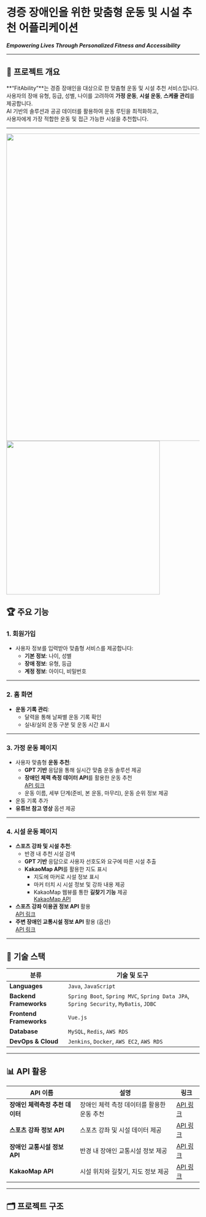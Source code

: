 # 경증 장애인을 위한 맞춤형 운동 및 시설 추천 어플리케이션

**_Empowering Lives Through Personalized Fitness and Accessibility_**


---

## 🌟 **프로젝트 개요**

**“FitAbility”**는 경증 장애인을 대상으로 한 맞춤형 운동 및 시설 추천 서비스입니다.  
사용자의 장애 유형, 등급, 성별, 나이를 고려하여 **가정 운동**, **시설 운동**, **스케줄 관리**를 제공합니다.  
AI 기반의 솔루션과 공공 데이터를 활용하여 운동 루틴을 최적화하고,  
사용자에게 가장 적합한 운동 및 접근 가능한 시설을 추천합니다.

---
<img src="https://github.com/user-attachments/assets/ca4db322-5c94-49ad-bea5-7b6a2af98fbc" width="800">
<img src="https://github.com/user-attachments/assets/205a1e3e-5be6-423f-b1bc-7c9c3d1cb05b" width="400">


## 🏆 **주요 기능**

### 1. **회원가입**
- 사용자 정보를 입력받아 맞춤형 서비스를 제공합니다:
  - **기본 정보**: 나이, 성별
  - **장애 정보**: 유형, 등급
  - **계정 정보**: 아이디, 비밀번호

---

### 2. **홈 화면**
- **운동 기록 관리**:
  - 달력을 통해 날짜별 운동 기록 확인
  - 실내/실외 운동 구분 및 운동 시간 표시

---

### 3. **가정 운동 페이지**
- 사용자 맞춤형 **운동 추천**:
  - **GPT 기반** 응답을 통해 실시간 맞춤 운동 솔루션 제공
  - **장애인 체력 측정 데이터 API**를 활용한 운동 추천  
    [API 링크](https://www.bigdata-culture.kr/bigdata/user/data_market/detail.do?id=37c48c00-151f-11ec-bbc0-d7035fffebeb)
  - 운동 이름, 세부 단계(준비, 본 운동, 마무리), 운동 순위 정보 제공
- 운동 기록 추가
- **유튜브 참고 영상** 옵션 제공

---

### 4. **시설 운동 페이지**
- **스포츠 강좌 및 시설 추천**:
  - 반경 내 추천 시설 검색
  - **GPT 기반** 응답으로 사용자 선호도와 요구에 따른 시설 추출
  - **KakaoMap API**를 활용한 지도 표시  
    - 지도에 마커로 시설 정보 표시  
    - 마커 터치 시 시설 정보 및 강좌 내용 제공  
    - KakaoMap 웹뷰를 통한 **길찾기 기능** 제공  
    [KakaoMap API](https://developers.kakao.com/docs/latest/ko/local/dev-guide)
- **스포츠 강좌 이용권 정보 API** 활용  
  [API 링크](https://www.bigdata-culture.kr/bigdata/user/data_market/detail.do?id=35f861b0-2594-11eb-af9a-4b03f0a582d6)
- **주변 장애인 교통시설 정보 API** 활용 (옵션)  
  [API 링크](https://www.bigdata-culture.kr/bigdata/user/data_market/detail.do?id=914ac658-d64b-4fc9-add5-9773393bbe51)

---

## 🚀 **기술 스택**

| **분류**             | **기술 및 도구**                                                                                     |
|-----------------------|-----------------------------------------------------------------------------------------------------|
| **Languages**         | `Java`, `JavaScript`                                                                               |
| **Backend Frameworks**| `Spring Boot`, `Spring MVC`, `Spring Data JPA`, `Spring Security`, `MyBatis`, `JDBC`               |
| **Frontend Frameworks**| `Vue.js`                                                                                          |
| **Database**          | `MySQL`, `Redis`, `AWS RDS`                                                                        |
| **DevOps & Cloud**    | `Jenkins`, `Docker`, `AWS EC2`, `AWS RDS`                                                          |

---

## 📊 **API 활용**

| **API 이름**                    | **설명**                                                                                 | **링크**                                                                                   |
|----------------------------------|-----------------------------------------------------------------------------------------|-------------------------------------------------------------------------------------------|
| **장애인 체력측정 추천 데이터**  | 장애인 체력 측정 데이터를 활용한 운동 추천                                              | [API 링크](https://www.bigdata-culture.kr/bigdata/user/data_market/detail.do?id=37c48c00-151f-11ec-bbc0-d7035fffebeb) |
| **스포츠 강좌 정보 API**         | 스포츠 강좌 및 시설 데이터 제공                                                         | [API 링크](https://www.bigdata-culture.kr/bigdata/user/data_market/detail.do?id=35f861b0-2594-11eb-af9a-4b03f0a582d6) |
| **장애인 교통시설 정보 API**     | 반경 내 장애인 교통시설 정보 제공                                                       | [API 링크](https://www.bigdata-culture.kr/bigdata/user/data_market/detail.do?id=914ac658-d64b-4fc9-add5-9773393bbe51) |
| **KakaoMap API**                 | 시설 위치와 길찾기, 지도 정보 제공                                                      | [API 링크](https://developers.kakao.com/docs/latest/ko/local/dev-guide)                   |

---

## 🗂️ **프로젝트 구조**

